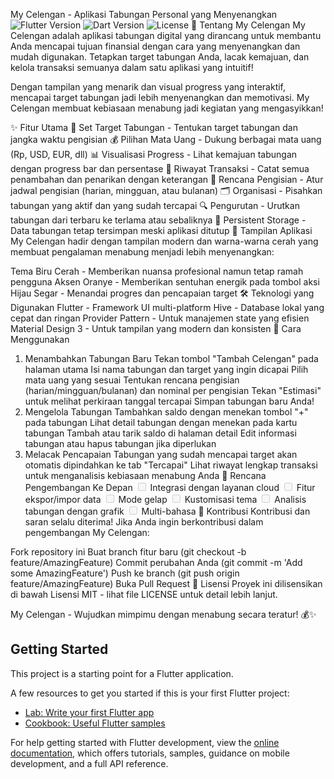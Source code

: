 My Celengan - Aplikasi Tabungan Personal yang Menyenangkan
<img alt="Flutter Version" src="https://img.shields.io/badge/Flutter-3.7.0+-blue.svg">
<img alt="Dart Version" src="https://img.shields.io/badge/Dart-3.0.0+-blue.svg">
<img alt="License" src="https://img.shields.io/badge/license-MIT-green.svg">
🏦 Tentang My Celengan
My Celengan adalah aplikasi tabungan digital yang dirancang untuk membantu Anda mencapai tujuan finansial dengan cara yang menyenangkan dan mudah digunakan. Tetapkan target tabungan Anda, lacak kemajuan, dan kelola transaksi semuanya dalam satu aplikasi yang intuitif!

Dengan tampilan yang menarik dan visual progress yang interaktif, mencapai target tabungan jadi lebih menyenangkan dan memotivasi. My Celengan membuat kebiasaan menabung jadi kegiatan yang mengasyikkan!

✨ Fitur Utama
🎯 Set Target Tabungan - Tentukan target tabungan dan jangka waktu pengisian
💰 Pilihan Mata Uang - Dukung berbagai mata uang (Rp, USD, EUR, dll)
📊 Visualisasi Progress - Lihat kemajuan tabungan dengan progress bar dan persentase
📝 Riwayat Transaksi - Catat semua penambahan dan penarikan dengan keterangan
🔄 Rencana Pengisian - Atur jadwal pengisian (harian, mingguan, atau bulanan)
🗂️ Organisasi - Pisahkan tabungan yang aktif dan yang sudah tercapai
🔍 Pengurutan - Urutkan tabungan dari terbaru ke terlama atau sebaliknya
📱 Persistent Storage - Data tabungan tetap tersimpan meski aplikasi ditutup
📱 Tampilan Aplikasi
My Celengan hadir dengan tampilan modern dan warna-warna cerah yang membuat pengalaman menabung menjadi lebih menyenangkan:

Tema Biru Cerah - Memberikan nuansa profesional namun tetap ramah pengguna
Aksen Oranye - Memberikan sentuhan energik pada tombol aksi
Hijau Segar - Menandai progres dan pencapaian target
🛠️ Teknologi yang Digunakan
Flutter - Framework UI multi-platform
Hive - Database lokal yang cepat dan ringan
Provider Pattern - Untuk manajemen state yang efisien
Material Design 3 - Untuk tampilan yang modern dan konsisten
🚀 Cara Menggunakan
1. Menambahkan Tabungan Baru
Tekan tombol "Tambah Celengan" pada halaman utama
Isi nama tabungan dan target yang ingin dicapai
Pilih mata uang yang sesuai
Tentukan rencana pengisian (harian/mingguan/bulanan) dan nominal per pengisian
Tekan "Estimasi" untuk melihat perkiraan tanggal tercapai
Simpan tabungan baru Anda!
2. Mengelola Tabungan
Tambahkan saldo dengan menekan tombol "+" pada tabungan
Lihat detail tabungan dengan menekan pada kartu tabungan
Tambah atau tarik saldo di halaman detail
Edit informasi tabungan atau hapus tabungan jika diperlukan
3. Melacak Pencapaian
Tabungan yang sudah mencapai target akan otomatis dipindahkan ke tab "Tercapai"
Lihat riwayat lengkap transaksi untuk menganalisis kebiasaan menabung Anda
📝 Rencana Pengembangan Ke Depan
<input disabled="" type="checkbox"> Integrasi dengan layanan cloud
<input disabled="" type="checkbox"> Fitur ekspor/impor data
<input disabled="" type="checkbox"> Mode gelap
<input disabled="" type="checkbox"> Kustomisasi tema
<input disabled="" type="checkbox"> Analisis tabungan dengan grafik
<input disabled="" type="checkbox"> Multi-bahasa
🤝 Kontribusi
Kontribusi dan saran selalu diterima! Jika Anda ingin berkontribusi dalam pengembangan My Celengan:

Fork repository ini
Buat branch fitur baru (git checkout -b feature/AmazingFeature)
Commit perubahan Anda (git commit -m 'Add some AmazingFeature')
Push ke branch (git push origin feature/AmazingFeature)
Buka Pull Request
📄 Lisensi
Proyek ini dilisensikan di bawah Lisensi MIT - lihat file LICENSE untuk detail lebih lanjut.

My Celengan - Wujudkan mimpimu dengan menabung secara teratur! 💰✨


## Getting Started

This project is a starting point for a Flutter application.

A few resources to get you started if this is your first Flutter project:

- [Lab: Write your first Flutter app](https://docs.flutter.dev/get-started/codelab)
- [Cookbook: Useful Flutter samples](https://docs.flutter.dev/cookbook)

For help getting started with Flutter development, view the
[online documentation](https://docs.flutter.dev/), which offers tutorials,
samples, guidance on mobile development, and a full API reference.
